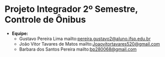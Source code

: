 # Projeto Integrador 2º Semestre, Controle de Ônibus
* **Equipe:** 
  * Gustavo Pereira Lima mailto:pereira.gustavo2@aluno.ifsp.edu.br
  * João Vitor Tavares de Matos mailto:Joaovitortavares520@gmail.com
  * Barbara dos Santos Pereira mailto:bp280068@gmail.com
